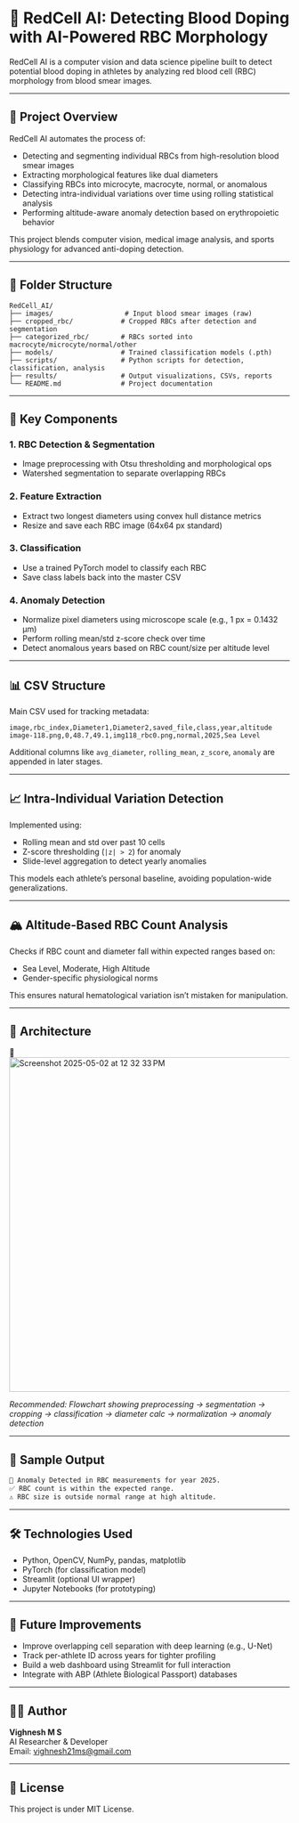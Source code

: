 # 🧬 RedCell AI: Detecting Blood Doping with AI-Powered RBC Morphology

RedCell AI is a computer vision and data science pipeline built to detect potential blood doping in athletes by analyzing red blood cell (RBC) morphology from blood smear images.

---

## 🚀 Project Overview

RedCell AI automates the process of:
- Detecting and segmenting individual RBCs from high-resolution blood smear images
- Extracting morphological features like dual diameters
- Classifying RBCs into microcyte, macrocyte, normal, or anomalous
- Detecting intra-individual variations over time using rolling statistical analysis
- Performing altitude-aware anomaly detection based on erythropoietic behavior

This project blends computer vision, medical image analysis, and sports physiology for advanced anti-doping detection.

---

## 📁 Folder Structure

```
RedCell_AI/
├── images/                  # Input blood smear images (raw)
├── cropped_rbc/            # Cropped RBCs after detection and segmentation
├── categorized_rbc/        # RBCs sorted into macrocyte/microcyte/normal/other
├── models/                 # Trained classification models (.pth)
├── scripts/                # Python scripts for detection, classification, analysis
├── results/                # Output visualizations, CSVs, reports
└── README.md               # Project documentation
```

---

## 🧠 Key Components

### 1. RBC Detection & Segmentation
- Image preprocessing with Otsu thresholding and morphological ops
- Watershed segmentation to separate overlapping RBCs

### 2. Feature Extraction
- Extract two longest diameters using convex hull distance metrics
- Resize and save each RBC image (64x64 px standard)

### 3. Classification
- Use a trained PyTorch model to classify each RBC
- Save class labels back into the master CSV

### 4. Anomaly Detection
- Normalize pixel diameters using microscope scale (e.g., 1 px = 0.1432 μm)
- Perform rolling mean/std z-score check over time
- Detect anomalous years based on RBC count/size per altitude level

---

## 📊 CSV Structure

Main CSV used for tracking metadata:

```csv
image,rbc_index,Diameter1,Diameter2,saved_file,class,year,altitude
image-118.png,0,48.7,49.1,img118_rbc0.png,normal,2025,Sea Level
```

Additional columns like `avg_diameter`, `rolling_mean`, `z_score`, `anomaly` are appended in later stages.

---

## 📈 Intra-Individual Variation Detection

Implemented using:
- Rolling mean and std over past 10 cells
- Z-score thresholding (`|z| > 2`) for anomaly
- Slide-level aggregation to detect yearly anomalies

This models each athlete’s personal baseline, avoiding population-wide generalizations.

---

## 🏔 Altitude-Based RBC Count Analysis

Checks if RBC count and diameter fall within expected ranges based on:
- Sea Level, Moderate, High Altitude
- Gender-specific physiological norms

This ensures natural hematological variation isn’t mistaken for manipulation.

---

## 🧩 Architecture

📌 <img width="601" alt="Screenshot 2025-05-02 at 12 32 33 PM" src="https://github.com/user-attachments/assets/87f89d42-c03f-4186-ae94-25990e1adbb0" />


_Recommended: Flowchart showing preprocessing → segmentation → cropping → classification → diameter calc → normalization → anomaly detection_

---

## 💬 Sample Output

```bash
🚨 Anomaly Detected in RBC measurements for year 2025.
✅ RBC count is within the expected range.
⚠️ RBC size is outside normal range at high altitude.
```

---

## 🛠 Technologies Used
- Python, OpenCV, NumPy, pandas, matplotlib
- PyTorch (for classification model)
- Streamlit (optional UI wrapper)
- Jupyter Notebooks (for prototyping)

---

## 🧪 Future Improvements
- Improve overlapping cell separation with deep learning (e.g., U-Net)
- Track per-athlete ID across years for tighter profiling
- Build a web dashboard using Streamlit for full interaction
- Integrate with ABP (Athlete Biological Passport) databases

---

## 🙋‍♂️ Author

**Vighnesh M S**  
AI Researcher & Developer  
Email: [vighnesh21ms@gmail.com](mailto:vighnesh21ms@gmail.com)

---

## 📄 License

This project is under MIT License.
